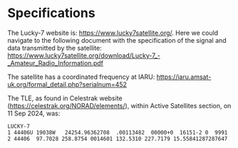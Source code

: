 # Specifications
The Lucky-7 website is: https://www.lucky7satellite.org/. Here we could navigate to the following document with the specification of the signal and data transmitted by the satellite: https://www.lucky7satellite.org/download/Lucky-7_-_Amateur_Radio_Information.pdf

The satellite has a coordinated frequency at IARU: https://iaru.amsat-uk.org/formal_detail.php?serialnum=452

The TLE, as found in Celestrak website (https://celestrak.org/NORAD/elements/), within Active Satellites section, on 11 Sep 2024, was:

```
LUCKY-7                 
1 44406U 19038W   24254.96362708  .00113482  00000+0  16151-2 0  9991
2 44406  97.7028 258.8754 0014601 132.5310 227.7179 15.55841287287647




